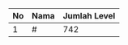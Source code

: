 | No | Nama            | Jumlah Level |
|----|-----------------|--------------|
| 1  | #    |    742        |
